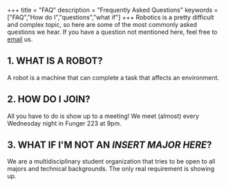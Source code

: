 +++
title = "FAQ"
description = "Frequently Asked Questions"
keywords = ["FAQ","How do I","questions","what if"]
+++
Robotics is a pretty difficult and complex topic, so here are some of the most commonly asked questions we hear. If you have a question not mentioned here, feel free to [email](mailto:robotics@gwu.edu) us.

## 1. WHAT IS A ROBOT?

A robot is a machine that can complete a task that affects an environment.

## 2. HOW DO I JOIN?

All you have to do is show up to a meeting! We meet (almost) every Wednesday night in Funger 223 at 9pm.

## 3. WHAT IF I'M NOT AN *INSERT MAJOR HERE*?

We are a multidisciplinary student organization that tries to be open to all majors and technical backgrounds. The only real requirement is showing up.